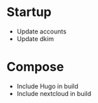 # Startup

 - Update accounts
 - Update dkim

# Compose

 - Include Hugo in build
 - Include nextcloud in build
